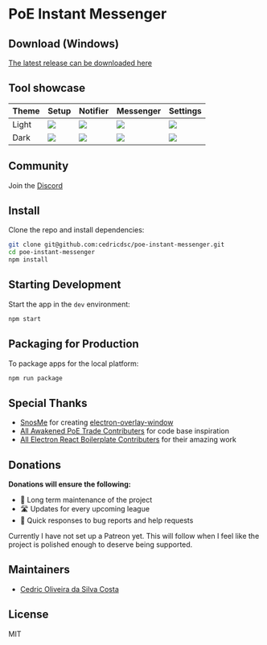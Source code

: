 # PoE Instant Messenger

## Download (Windows) 
[The latest release can be downloaded here](https://github.com/cedricdsc/poe-instant-messenger/releases)

## Tool showcase
| Theme | Setup | Notifier | Messenger | Settings  |
|-------|-------|----------|-----------|-----------|
|Light|[<img target="_blank" src="https://i.imgur.com/iuXbHYz.jpg">](https://i.imgur.com/iuXbHYz.jpg)|[<img target="_blank" src="https://i.imgur.com/7WPplNC.jpg">](https://i.imgur.com/7WPplNC.jpg)|[<img target="_blank" src="https://i.imgur.com/K16jxqS.jpg">](https://i.imgur.com/K16jxqS.jpg)|[<img target="_blank" src="https://i.imgur.com/jfMigBm.jpg">](https://i.imgur.com/jfMigBm.jpg)|
|Dark|[<img target="_blank" src="https://i.imgur.com/LmtbJyZ.jpg">](https://i.imgur.com/LmtbJyZ.jpg)|[<img target="_blank" src="https://i.imgur.com/QoBgKzz.jpg">](https://i.imgur.com/QoBgKzz.jpg)|[<img target="_blank" src="https://i.imgur.com/2k6CPbe.jpg">](https://i.imgur.com/2k6CPbe.jpg)|[<img target="_blank" src="https://i.imgur.com/R2QM97b.jpg">](https://i.imgur.com/R2QM97b.jpg)|

## Community

Join the [Discord](https://discord.gg/RAxM4btu)

## Install

Clone the repo and install dependencies:

```bash
git clone git@github.com:cedricdsc/poe-instant-messenger.git
cd poe-instant-messenger
npm install
```

## Starting Development

Start the app in the `dev` environment:

```bash
npm start
```

## Packaging for Production

To package apps for the local platform:

```bash
npm run package
```

## Special Thanks

* [SnosMe](https://github.com/SnosMe) for creating [electron-overlay-window](https://github.com/SnosMe/electron-overlay-window)
* [All Awakened PoE Trade Contributers](https://github.com/SnosMe/awakened-poe-trade) for code base inspiration
* [All Electron React Boilerplate Contributers](https://github.com/electron-react-boilerplate/electron-react-boilerplate) for their amazing work

## Donations

**Donations will ensure the following:**

- 🔨 Long term maintenance of the project
- 🛣 Updates for every upcoming league
- 🐛 Quick responses to bug reports and help requests

Currently I have not set up a Patreon yet. This will follow when I feel like the project is polished enough to deserve being supported.

## Maintainers

- [Cedric Oliveira da Silva Costa](https://github.com/cedricdsc)

## License

MIT

